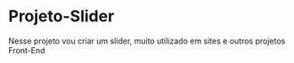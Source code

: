 # Projeto-Slider
 Nesse projeto vou criar um slider, muito utilizado em sites e outros projetos Front-End
